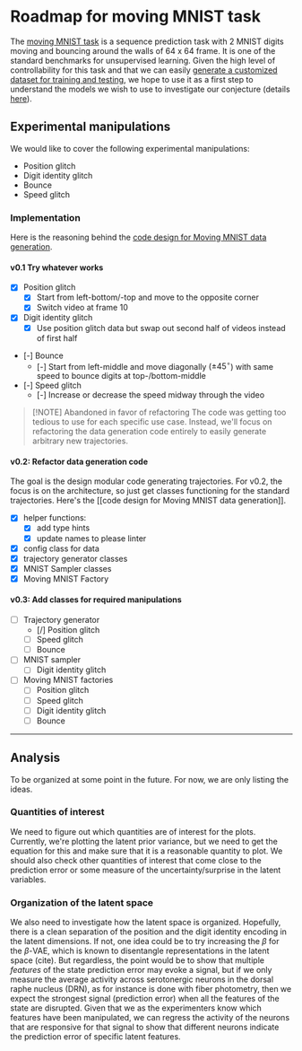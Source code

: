 # Roadmap for moving MNIST task

The [moving MNIST task](http://www.cs.toronto.edu/~nitish/unsupervised_video/) is a sequence prediction task with 2 MNIST digits moving and bouncing around the walls of 64 x 64 frame. It is one of the standard benchmarks for unsupervised learning. Given the high level of controllability for this task and that we can easily [generate a customized dataset for training and testing](https://gist.github.com/praateekmahajan/b42ef0d295f528c986e2b3a0b31ec1fe), we hope to use it as a first step to understand the models we wish to use to investigate our conjecture (details [here](./The%20role%20of%20serotonin.pdf)).

## Experimental manipulations

We would like to cover the following experimental manipulations:

- Position glitch
- Digit identity glitch
- Bounce
- Speed glitch

### Implementation

Here is the reasoning behind the [code design for Moving MNIST data generation](./code_design_moving_mnist.md).
#### v0.1 Try whatever works

- [x] Position glitch
	- [x] Start from left-bottom/-top and move to the opposite corner
	- [x] Switch video at frame 10
- [x] Digit identity glitch
	- [x] Use position glitch data but swap out second half of videos instead of first half
- [-] Bounce
	- [-] Start from left-middle and move diagonally ($\pm 45^{\circ}$) with same speed to bounce digits at top-/bottom-middle
- [-] Speed glitch
	- [-] Increase or decrease the speed midway through the video

> [!NOTE] Abandoned in favor of refactoring
> The code was getting too tedious to use for each specific use case. Instead, we'll focus on refactoring the data generation code entirely to easily generate arbitrary new trajectories.

#### v0.2: Refactor data generation code

The goal is the design modular code generating trajectories. For v0.2, the focus is on the architecture, so just get classes functioning for the standard trajectories. Here's the [[code design for Moving MNIST data generation]].

- [x] helper functions:
	- [x] add type hints
	- [x] update names to please linter
- [x] config class for data
- [x] trajectory generator classes
- [x] MNIST Sampler classes
- [x] Moving MNIST Factory

#### v0.3: Add classes for required manipulations

- [ ] Trajectory generator
	- [/] Position glitch
	- [ ] Speed glitch
	- [ ] Bounce
- [ ] MNIST sampler
	- [ ] Digit identity glitch
- [ ] Moving MNIST factories
	- [ ] Position glitch
	- [ ] Speed glitch
	- [ ] Digit identity glitch
	- [ ] Bounce

---

## Analysis

To be organized at some point in the future. For now, we are only listing the ideas.

### Quantities of interest

We need to figure out which quantities are of interest for the plots. Currently, we're plotting the latent prior variance, but we need to get the equation for this and make sure that it is a reasonable quantity to plot. We should also check other quantities of interest that come close to the prediction error or some measure of the uncertainty/surprise in the latent variables.

### Organization of the latent space

We also need to investigate how the latent space is organized. Hopefully, there is a clean separation of the position and the digit identity encoding in the latent dimensions. If not, one idea could be to try increasing the $\beta$ for the $\beta$-VAE, which is known to disentangle representations in the latent space (cite). But regardless, the point would be to show that multiple *features* of the state prediction error may evoke a signal, but if we only measure the average activity across serotonergic neurons in the dorsal raphe nucleus (DRN), as for instance is done with fiber photometry, then we expect the strongest signal (prediction error) when all the features of the state are disrupted. Given that we as the experimenters know which features have been manipulated, we can regress the activity of the neurons that are responsive for that signal to show that different neurons indicate the prediction error of specific latent features.